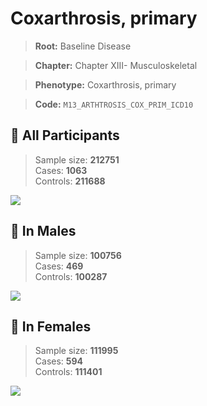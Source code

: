 # Coxarthrosis, primary

> **Root:** Baseline Disease  

> **Chapter:** Chapter XIII- Musculoskeletal  

> **Phenotype:** Coxarthrosis, primary  

> **Code:** `M13_ARTHTROSIS_COX_PRIM_ICD10`

## 🧪 All Participants  
> Sample size: **212751**  
> Cases: **1063**  
> Controls: **211688**
<img src="/Disease/Figures/ALL/Baseline/M13_ARTHTROSIS_COX_PRIM_ICD10.png"/>
<CsvTable src="/Disease_Data/ALL/Baseline/LG_M13_ARTHTROSIS_COX_PRIM_ICD10.csv" label="🔍 View full results" />

## 👨 In Males  
> Sample size: **100756**  
> Cases: **469**  
> Controls: **100287**
<img src="/Disease/Figures/Male/Baseline/M13_ARTHTROSIS_COX_PRIM_ICD10.png"/>
<CsvTable src="/Disease_Data/Male/Baseline/LG_M13_ARTHTROSIS_COX_PRIM_ICD10.csv" label="🔍 View full results" />

## 👩 In Females  
> Sample size: **111995**  
> Cases: **594**  
> Controls: **111401**
<img src="/Disease/Figures/Female/Baseline/M13_ARTHTROSIS_COX_PRIM_ICD10.png"/>
<CsvTable src="/Disease_Data/Female/Baseline/LG_M13_ARTHTROSIS_COX_PRIM_ICD10.csv" label="🔍 View full results" />
